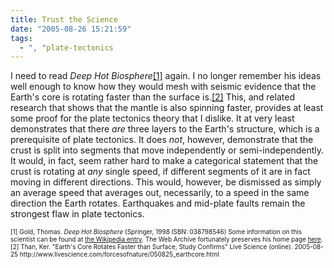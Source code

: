 ```yaml
---
title: Trust the Science
date: "2005-08-26 15:21:59"
tags:
  - ", "plate-tectonics
---
```

<p>I need to read <i>Deep Hot Biosphere</i><a href="http://www.amazon.com/exec/obidos/tg/detail/-/0387985468/103-6989850-1954223?v=glance">[1]</a> again.  I no longer remember his ideas well enough to know how they would mesh with seismic evidence that the Earth's core is rotating faster than the surface is.<a href="http://www.livescience.com/forcesofnature/050825_earthcore.html">[2]</a> This, and related research that shows that the mantle is also spinning faster, provides at least some proof for the plate tectonics theory that I dislike.  It at very least demonstrates that there <em>are</em> three layers to the Earth's structure, which is a prerequisite of plate tectonics.  It does <em>not</em>, however, demonstrate that the crust is split into segments that move independently or semi-independently.  It would, in fact, seem rather hard to make a categorical statement that the crust is rotating at <em>any</em> single speed, if different segments of it are in fact moving in different directions.  This would, however, be dismissed as simply an average speed that averages out, necessarily, to a speed in the same direction the Earth rotates.  Earthquakes and mid-plate faults remain the strongest flaw in plate tectonics.</p>  <font size="-2"> [1] Gold, Thomas.  <i>Deep Hot Biosphere</i> (Springer, 1998 ISBN: 038798546) Some information on this scientist can be found at <a href="http://en.wikipedia.org/wiki/Thomas_Gold">the Wikipedia entry</a>. The Web Archive fortunately preserves his home page <a href="http://web.archive.org/web/20041124092432/http://people.cornell.edu/pages/tg21/">here</a>.<br  /> [2] Than, Ker.  "Earth's Core Rotates Faster than Surface, Study Confirms" Live Science (online).  2005-08-25 http://www.livescience.com/forcesofnature/050825_earthcore.html </font>

